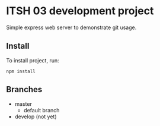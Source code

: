 # ITSH 03 development project

Simple express web server to demonstrate git usage.

## Install

To install project, run:

`npm install`

## Branches
- master
  - default branch
- develop (not yet)
